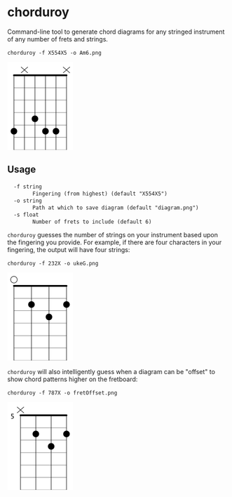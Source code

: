 # chorduroy

Command-line tool to generate chord diagrams for any stringed instrument of any number of frets and strings.


```shell
chorduroy -f X554X5 -o Am6.png
```

<img src="docs/demo.png" width=150 />


## Usage

```
  -f string
    	Fingering (from highest) (default "X554X5")
  -o string
    	Path at which to save diagram (default "diagram.png")
  -s float
    	Number of frets to include (default 6)
```


`chorduroy` guesses the number of strings on your instrument based upon the fingering you provide. For example, if there are four characters in your fingering, the output will have four strings:

```shell
chorduroy -f 232X -o ukeG.png
```

<img src="docs/ukeG.png" width=150 />

`chorduroy` will also intelligently guess when a diagram can be "offset" to show chord patterns higher on the fretboard:

```
chorduroy -f 787X -o fretOffset.png
```

<img src="docs/fretOffset.png" width=150 />

